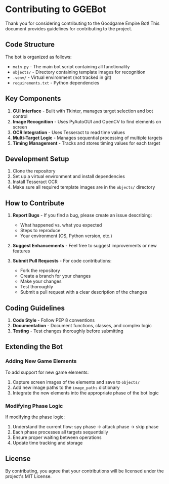 # Contributing to GGEBot

Thank you for considering contributing to the Goodgame Empire Bot! This document provides guidelines for contributing to the project.

## Code Structure

The bot is organized as follows:

- `main.py` - The main bot script containing all functionality
- `objects/` - Directory containing template images for recognition
- `.venv/` - Virtual environment (not tracked in git)
- `requirements.txt` - Python dependencies

## Key Components

1. **GUI Interface** - Built with Tkinter, manages target selection and bot control
2. **Image Recognition** - Uses PyAutoGUI and OpenCV to find elements on screen
3. **OCR Integration** - Uses Tesseract to read time values
4. **Multi-Target Logic** - Manages sequential processing of multiple targets
5. **Timing Management** - Tracks and stores timing values for each target

## Development Setup

1. Clone the repository
2. Set up a virtual environment and install dependencies
3. Install Tesseract OCR
4. Make sure all required template images are in the `objects/` directory

## How to Contribute

1. **Report Bugs** - If you find a bug, please create an issue describing:
   - What happened vs. what you expected
   - Steps to reproduce
   - Your environment (OS, Python version, etc.)

2. **Suggest Enhancements** - Feel free to suggest improvements or new features

3. **Submit Pull Requests** - For code contributions:
   - Fork the repository
   - Create a branch for your changes
   - Make your changes
   - Test thoroughly
   - Submit a pull request with a clear description of the changes

## Coding Guidelines

1. **Code Style** - Follow PEP 8 conventions
2. **Documentation** - Document functions, classes, and complex logic
3. **Testing** - Test changes thoroughly before submitting

## Extending the Bot

### Adding New Game Elements

To add support for new game elements:

1. Capture screen images of the elements and save to `objects/`
2. Add new image paths to the `image_paths` dictionary
3. Integrate the new elements into the appropriate phase of the bot logic

### Modifying Phase Logic

If modifying the phase logic:

1. Understand the current flow: spy phase → attack phase → skip phase
2. Each phase processes all targets sequentially
3. Ensure proper waiting between operations
4. Update time tracking and storage

## License

By contributing, you agree that your contributions will be licensed under the project's MIT License. 
